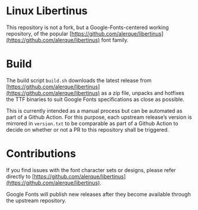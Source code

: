 # Linux Libertinus

This repository is not a fork, but a Google-Fonts-centered working repository, of the popular [https://github.com/alerque/libertinus](https://github.com/alerque/libertinus) font family.

# Build

The build script `build.sh` downloads the latest release from [https://github.com/alerque/libertinus](https://github.com/alerque/libertinus) as a zip file, unpacks and hotfixes the TTF binaries to suit Google Fonts specifications as close as possible.

This is currently intended as a manual process but can be automated as part of a Github Action. For this purpose, each upstream release’s version is mirrored in `version.txt` to be comparable as part of a Github Action to decide on whether or not a PR to this repository shall be triggered.

# Contributions

If you find issues with the font character sets or designs, please refer directly to [https://github.com/alerque/libertinus](https://github.com/alerque/libertinus).

Google Fonts will publish new releases after they become available through the upstream repository.
